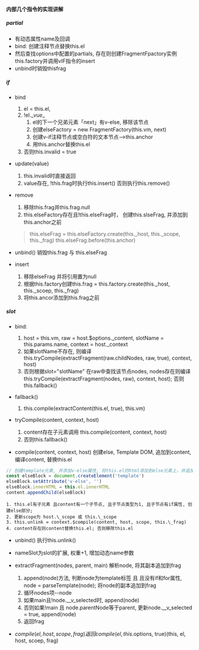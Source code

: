 #### 内部几个指令的实现讲解

##### partial

+ 有动态属性name及回调
+ bind: 创建注释节点替换this.el
+ 然后查找options中配置的partials, 存在则创建FragmentFpactory实例this.factory并调用vIF指令的insert
+ unbind时销毁thisfrag

##### if

+ bind
    1. el = this.el,
    2. !el.\__vue__
        1. el的下一个兄弟元素「next」有v-else, 移除该节点
        2. 创建elseFactory = new FragmentFactory(this.vm, next)
        3. 创建v-if注释节点或空白符的文本节点-->this.anchor
        4. 用this.anchor替换this.el
    5. 否则this.invalid = true

+ update(value)
    1. this.invalid时直接返回
    2. value存在, !this.frag时执行this.insert() 否则执行this.remove()

+ remove
    1. 移除this.frag并this.frag.null
    2. this.elseFactory存在且!this.elseFrag时， 创建this.slseFrag, 并添加到this.anchor之前
    > this.elseFrag = this.elseFactory.create(this.\_host, this.\_scope, this.\_frag)
      this.elseFrag.before(this.anchor)

+ unbind() 销毁this.frag 与 this.elseFrag

+ insert
    1. 移除elseFrag 并将引用置为null
    2. 根据this.factory创建this.frag = this.factory.create(this.\_host, this.\_scoep, this.\_frag)
    3. 将this.ancor添加到this.frag之前

##### slot

+ bind:
    1. host = this.vm, raw = host.$options.\_content, slotName = this.params.name, context = host.\_context
    2. 如果slotName不存在, 则编译this.tryCompile(extractFragment(raw.childNodes, raw, true), context, host)
    3. 否则根据slot="slotName" 在raw中查找该节点nodes, nodes存在则编译this.tryCompile(extractFragment(nodes, raw), context, host); 否则this.fallback()

+ fallback()
    1. this.compile(extractContent(this.el, true), this.vm)

+ tryCompile(content, context, host)
    1. content存在子元素调用 this.compile(content, context, host)
    2. 否则this.fallback()

+ compile(content, context, host) 创建else, Template DOM, 追加到content, 编译content, 替换this.el

```js
// 创建template元素, 并添加v-else属性, 将this.el的html添加到else元素上，并追加到content
const elseBlock = document.createElement('template')
elseBlock.setAttribute('v-else', '')
elseBlock.innerHTML = this.el.innerHTML
content.appendChild(elseBlock)
```

    1. this.el有子元素 且content有一个子节点, 且子节点类型为1, 且子节点有if属性, 创建else部分;
    2. 更新scope为 host.\_scope 或 this.\_scope
    3. this.unlink = context.$compile(content, host, scope, this.\_frag)
    4. content存在则content替换this.el; 否则移除this.el

+ unbind() 执行this.unlink()

+ nameSlot为slot的扩展, 权重+1, 增加动态name参数

+ extractFragment(nodes, parent, main) 解析node, 将其副本追加到frag
    1. append(node)方法, 判断node为template标签 且 且没有if和for属性, node = parseTemplate(node); 将node的副本追加到frag
    2. 循环nodes项--node
    3. 如果main且!node.__v_selected时, append(node)
    4. 否则如果!main 且 node.parentNode等于parent, 更新node.__v_selected = true, append(node)
    5. 返回frag

+ $compile(el, host, scope, frag) 返回 compile(el, this.$options, true)(this, el, host, scoep, frag)
